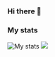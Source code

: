 ### Hi there 👋

### My stats
<img alt="My stats" src="https://github-readme-stats.vercel.app/api?username=ErandaRandikaRox&show_icons=true&theme=algolia"/>
<img src="https://github-readme-stats.vercel.app/api/top-langs/?username=ErandaRandikaRox&layout=compact&langs_count=8&theme=algolia"/>
